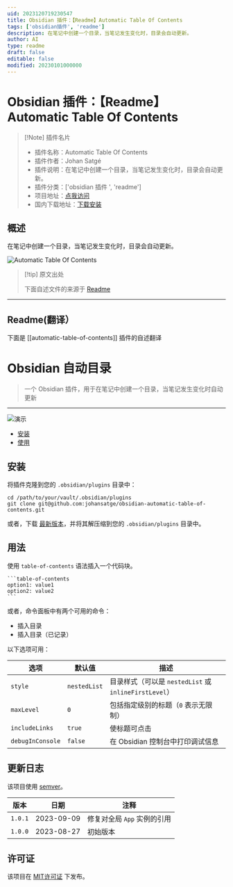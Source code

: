 ```yaml
---
uid: 2023120719230547
title: Obsidian 插件：【Readme】Automatic Table Of Contents
tags: ['obsidian插件', 'readme']
description: 在笔记中创建一个目录，当笔记发生变化时，目录会自动更新。
author: AI
type: readme
draft: false
editable: false
modified: 20230101000000
---
```


# Obsidian 插件：【Readme】Automatic Table Of Contents

> [!Note] 插件名片
> - 插件名称：Automatic Table Of Contents
> - 插件作者：Johan Satgé
> - 插件说明：在笔记中创建一个目录，当笔记发生变化时，目录会自动更新。
> - 插件分类：['obsidian 插件 ', 'readme']
> - 项目地址：[点我访问](https://github.com/johansatge/obsidian-automatic-table-of-contents)
> - 国内下载地址：[下载安装](https://pkmer.cn/products/plugin/pluginMarket/?automatic-table-of-contents)

## 概述

在笔记中创建一个目录，当笔记发生变化时，目录会自动更新。

![Automatic Table Of Contents](https://cdn.pkmer.cn/covers/automatic-table-of-contents.gif!pkmer)

> [!tip] 原文出处
>
>下面自述文件的来源于 [Readme](https://ghproxy.net/https://raw.githubusercontent.com/johansatge/obsidian-automatic-table-of-contents/main/README.md)
>

---

## Readme(翻译）

下面是 [[automatic-table-of-contents]] 插件的自述翻译

# Obsidian 自动目录

> 一个 Obsidian 插件，用于在笔记中创建一个目录，当笔记发生变化时自动更新

---

![演示](https://cdn.pkmer.cn/covers/automatic-table-of-contents_2_0.gif!pkmer)

- [安装](#installation)
- [使用](#usage)

## 安装

将插件克隆到您的 `.obsidian/plugins` 目录中：

```shell
cd /path/to/your/vault/.obsidian/plugins
git clone git@github.com:johansatge/obsidian-automatic-table-of-contents.git
```

或者，下载 [最新版本](https://github.com/johansatge/obsidian-automatic-table-of-contents/releases)，并将其解压缩到您的 `.obsidian/plugins` 目录中。

## 用法

使用 `table-of-contents` 语法插入一个代码块。

````
```table-of-contents
option1: value1
option2: value2
```
````

或者，命令面板中有两个可用的命令：

- 插入目录
- 插入目录（已记录）

以下选项可用：

| 选项 | 默认值 | 描述 |
| --- | --- | --- |
| `style` | `nestedList` | 目录样式（可以是 `nestedList` 或 `inlineFirstLevel`） |
| `maxLevel` | `0` | 包括指定级别的标题（`0` 表示无限制） |
| `includeLinks` | `true` | 使标题可点击 |
| `debugInConsole` | `false` | 在 Obsidian 控制台中打印调试信息 |

## 更新日志

该项目使用 [semver](http://semver.org/)。

| 版本 | 日期 | 注释 |
| --- | --- | --- |
| `1.0.1` | 2023-09-09 | 修复对全局 `App` 实例的引用 |
| `1.0.0` | 2023-08-27 | 初始版本 |

## 许可证

该项目在 [MIT许可证](license.md) 下发布。
